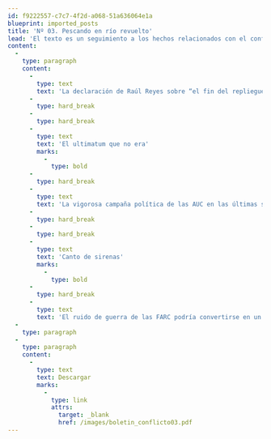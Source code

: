 ```yaml
---
id: f9222557-c7c7-4f2d-a068-51a636064e1a
blueprint: imported_posts
title: 'Nº 03. Pescando en río revuelto'
lead: 'El texto es un seguimiento a los hechos relacionados con el conflicto armado colombiano durante la tercera semana de febrero de 2005. El análisis se centra en tres hechos puntuales: las declaraciones de Raúl Reyes, uno de los jefes de las FARC, en las que anunció el fin del repliegue, lo que puede significar que esta guerrilla intenta sacarle el mayor provecho a la coyuntura política del momento. El otro hecho tiene que ver con la vigorosa campaña política emprendida por las AUC, lo que, en concepto de la FIP, va en contravía con el ultimátum dado días atrás de romper con el proceso de desmovilización, y pretende más bien evitar trancas jurídicas que les cierren espacios políticos. Por último, se analiza el ruido de guerra de las FARC, lo que puede tentar al ELN a una contraofensiva, sobre todo después de anunciar el retiro de México como facilitador de una negociación con el Gobierno colombiano.'
content:
  -
    type: paragraph
    content:
      -
        type: text
        text: 'La declaración de Raúl Reyes sobre “el fin del repliegue” muestra que las FARC intentan sacarle todo el provecho posible al momento político. Pero las ganancias de hoy les pueden salir caras más adelante.'
      -
        type: hard_break
      -
        type: hard_break
      -
        type: text
        text: 'El ultimatum que no era'
        marks:
          -
            type: bold
      -
        type: hard_break
      -
        type: text
        text: 'La vigorosa campaña política de las AUC en las últimas semanas va en contravía del pretendido ultimátum que lanzaron a la negociación. Su intención no es romper el proceso, sino evitar que trancas jurídicas les cierren espacios políticos. Y asegurar que lo político domine lo jurídico.'
      -
        type: hard_break
      -
        type: hard_break
      -
        type: text
        text: 'Canto de sirenas'
        marks:
          -
            type: bold
      -
        type: hard_break
      -
        type: text
        text: 'El ruido de guerra de las FARC podría convertirse en un “canto de sirenas” que seduzca a algunos comandantes del ELN y los ponga a soñar con campañas militares. Una buena pista de aterrizaje político es más urgente que nunca.'
  -
    type: paragraph
  -
    type: paragraph
    content:
      -
        type: text
        text: Descargar
        marks:
          -
            type: link
            attrs:
              target: _blank
              href: /images/boletin_conflicto03.pdf
---
```

